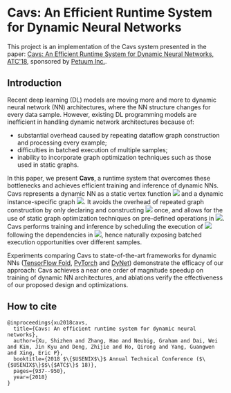 # Cavs: An Efficient Runtime System for Dynamic Neural Networks
This project is an implementation of the Cavs system presented in the paper: [Cavs: An Efficient Runtime System for Dynamic Neural Networks, ATC'18](https://arxiv.org/abs/2005.14165), sponsored by [Petuum Inc.](https://petuum.com/).


## Introduction
Recent deep learning (DL) models are moving more and more to dynamic neural network (NN) architectures, where the NN structure changes for every data sample. 
However, existing DL programming models are inefficient in handling dynamic network architectures because of: 
- substantial overhead caused by repeating dataflow graph construction and processing every example; 
- difficulties in batched execution of multiple samples;
- inability to incorporate graph optimization techniques such as those used in static graphs. 

In this paper, we present **Cavs**, a runtime system that overcomes these bottlenecks and achieves efficient training and inference of dynamic NNs. 
Cavs represents a dynamic NN as a static vertex function <img src="https://render.githubusercontent.com/render/math?math=\large \mathcal{F}"> and a dynamic instance-specific graph <img src="https://render.githubusercontent.com/render/math?math=\large \mathcal{G}">. 
It avoids the overhead of repeated graph construction by only declaring and constructing <img src="https://render.githubusercontent.com/render/math?math=\large \mathcal{F}"> once, and allows for the use of static graph optimization techniques
on pre-defined operations in <img src="https://render.githubusercontent.com/render/math?math=\large \mathcal{F}">. 
Cavs performs training and inference by scheduling the execution of <img src="https://render.githubusercontent.com/render/math?math=\large \mathcal{F}"> following the dependencies in <img src="https://render.githubusercontent.com/render/math?math=\large \mathcal{G}">, hence naturally exposing batched execution opportunities over different samples.

Experiments comparing Cavs to state-of-the-art frameworks for dynamic NNs ([TensorFlow Fold](https://github.com/tensorflow/fold), [PyTorch](https://github.com/pytorch/pytorch) and [DyNet](https://github.com/clab/dynet)) demonstrate the efficacy of our approach: Cavs achieves a near one order of magnitude speedup on training of dynamic NN architectures, and ablations verify the effectiveness of our proposed design and optimizations.



## How to cite 
```
@inproceedings{xu2018cavs,
  title={Cavs: An efficient runtime system for dynamic neural networks},
  author={Xu, Shizhen and Zhang, Hao and Neubig, Graham and Dai, Wei and Kim, Jin Kyu and Deng, Zhijie and Ho, Qirong and Yang, Guangwen and Xing, Eric P},
  booktitle={2018 $\{$USENIX$\}$ Annual Technical Conference ($\{$USENIX$\}$$\{$ATC$\}$ 18)},
  pages={937--950},
  year={2018}
}
```

